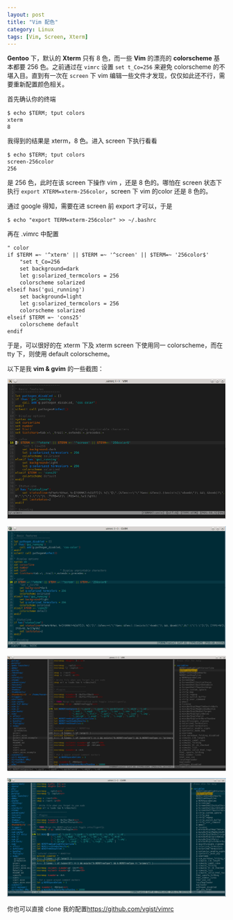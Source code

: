 ```yaml
---
layout: post
title: "Vim 配色"
category: Linux
tags: [Vim, Screen, Xterm]
---
```


**Gentoo** 下，默认的 **Xterm** 只有 8 色，而一些 **Vim** 的漂亮的 **colorscheme** 基本都要 256 色。之前通过在 `vimrc` 设置 `set t_Co=256` 来避免 colorscheme 的不堪入目。直到有一次在 `screen` 下 vim 编辑一些文件才发现，仅仅如此还不行，需要重新配置颜色相关。

首先确认你的终端

    $ echo $TERM; tput colors
    xterm
    8

<!-- more -->

我得到的结果是 xterm，8 色。进入 screen 下执行看看

    $ echo $TERM; tput colors
    screen-256color
    256

是 256 色，此时在该 screen 下操作 vim ，还是 8 色的。哪怕在 screen 状态下执行 `export XTERM=xterm-256color`，screen 下 vim 的color 还是 8 色的。

通过 google 得知，需要在进 screen 前 export 才可以，于是

    $ echo "export TERM=xterm-256color" >> ~/.bashrc

再在 .vimrc 中配置

```viml
" color
if $TERM =~ '^xterm' || $TERM =~ '^screen' || $TERM=~ '256color$'
    "set t_Co=256
    set background=dark
    let g:solarized_termcolors = 256
    colorscheme solarized
elseif has('gui_running')
    set background=light
    let g:solarized_termcolors = 256
    colorscheme solarized
elseif $TERM =~ 'cons25'
    colorscheme default
endif
```

于是，可以很好的在 xterm 下及 xterm screen 下使用同一 colorscheme，而在 tty 下，则使用 default colorscheme。

以下是我 **vim & gvim** 的一些截图：

![VIM](/cdn/images/2013/10/vim.png "VIM")

![GVIM](/cdn/images/2013/10/gvim.png "GVIM")

![VIM with NerdTree](/cdn/images/2013/10/vim-nerdtree.png "VIM with NerdTree")

![GVIM with NerdTree](/cdn/images/2013/10/gvim-nerdtree.png "GVIM with NerdTree")

你也可以直接 clone 我的配置<https://github.com/vgist/vimrc>

